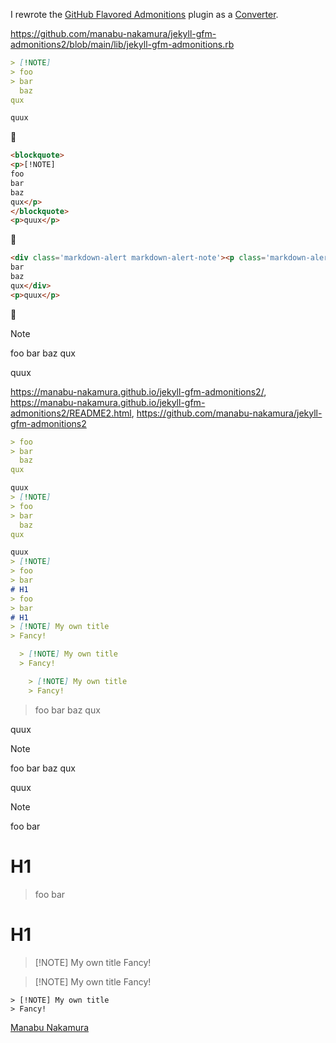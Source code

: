 I rewrote the [GitHub Flavored Admonitions](https://github.com/Helveg/jekyll-gfm-admonitions) plugin as a [Converter](https://jekyllrb.com/docs/plugins/converters/).

https://github.com/manabu-nakamura/jekyll-gfm-admonitions2/blob/main/lib/jekyll-gfm-admonitions.rb
```markdown
> [!NOTE]
> foo
> bar
  baz
qux

quux
```
🔽
```html
<blockquote>
<p>[!NOTE]
foo
bar
baz
qux</p>
</blockquote>
<p>quux</p>
```
🔽
```html
<div class='markdown-alert markdown-alert-note'><p class='markdown-alert-title'><svg class="octicon octicon-info" viewBox="0 0 16 16" version="1.1" width="16" height="16" aria-hidden="true"><path d="..."></path></svg> Note</p>foo
bar
baz
qux</div>
<p>quux</p>
```
🔽
> [!NOTE]
> foo
> bar
  baz
qux

quux

https://manabu-nakamura.github.io/jekyll-gfm-admonitions2/,
https://manabu-nakamura.github.io/jekyll-gfm-admonitions2/README2.html,
https://github.com/manabu-nakamura/jekyll-gfm-admonitions2
```markdown
> foo
> bar
  baz
qux

quux
> [!NOTE]
> foo
> bar
  baz
qux

quux
> [!NOTE]
> foo
> bar
# H1
> foo
> bar
# H1
> [!NOTE] My own title
> Fancy!

  > [!NOTE] My own title
  > Fancy!

    > [!NOTE] My own title
    > Fancy!
```
> foo
> bar
  baz
qux

quux
> [!NOTE]
> foo
> bar
  baz
qux

quux
> [!NOTE]
> foo
> bar
# H1
> foo
> bar
# H1
> [!NOTE] My own title
> Fancy!

  > [!NOTE] My own title
  > Fancy!

    > [!NOTE] My own title
    > Fancy!

[Manabu Nakamura](https://github.com/manabu-nakamura)